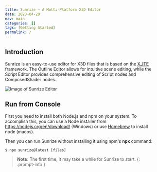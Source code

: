 ```yaml
---
title: Sunrize — A Multi-Platform X3D Editor
date: 2023-04-20
nav: main
categories: []
tags: [Getting Started]
permalink: /
---
```

## Introduction

Sunrize is an easy-to-use editor for X3D files that is based on the [X_ITE](/x_ite/) framework. The Outline Editor allows for intuitive scene editing, while the Script Editor provides comprehensive editing of Script nodes and ComposedShader nodes.

![Image of Sunrize Editor](/assets/img/sunrize.png)

## Run from Console

First you need to install both Node.js and npm on your system. To accomplish this, you can use a Node installer from <https://nodejs.org/en/download/> (Windows) or use [Homebrew](https://brew.sh) to install node (macos).

Then you can run Sunrize without installing it using npm's **npx** command:

```console
$ npx sunrize@latest [files]
```

>**Note:** The first time, it may take a while for Sunrize to start.
{: .prompt-info }
<!--
## Download Sunrize v{{ site.version }}

[Windows Installer](https://github.com/create3000/sunrize/releases/download/v{{ site.version }}/Sunrize-X3D-Editor-{{ site.version }}-Setup.exe){: .left .download }

[macOS dmg](https://github.com/create3000/sunrize/releases/download/v{{ site.version }}/Sunrize-X3D-Editor-{{ site.version }}-x64.dmg){: .left .download }

Thank you for choosing our software!
{: .clear }

1. Click the download button.
2. Once the file is downloaded, double-click on the installer file to begin the installation process.
3. Follow the on-screen instructions to complete the installation.
   * On Windows click »More Information > Execute Anyway« to start the installer,
   * On macOS open the »System Setting > Security & Privacy« and scroll to bottom to allow the application to run.
4. Right-click the icon in the taskbar/dock to pin it. -->
